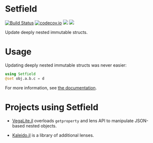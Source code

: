 # Setfield

[![Build Status](https://travis-ci.org/jw3126/Setfield.jl.svg?branch=master)](https://travis-ci.org/jw3126/Setfield.jl)
[![codecov.io](https://codecov.io/github/jw3126/Setfield.jl/coverage.svg?branch=master)](http://codecov.io/github/jw3126/Setfield.jl?branch=master)
[![](https://img.shields.io/badge/docs-stable-blue.svg)](https://jw3126.github.io/Setfield.jl/stable/intro)
[![](https://img.shields.io/badge/docs-latest-blue.svg)](https://jw3126.github.io/Setfield.jl/latest/intro)

Update deeply nested immutable structs.

# Usage
Updating deeply nested immutable structs was never easier:
```julia
using Setfield
@set obj.a.b.c = d
```
For more information, see [the documentation](https://jw3126.github.io/Setfield.jl/latest/intro/).

# Projects using Setfield

* [VegaLite.jl](https://github.com/queryverse/VegaLite.jl) overloads
  `getproperty` and lens API to manipulate JSON-based nested objects.

* [Kaleido.jl](https://github.com/tkf/Kaleido.jl) is a library of
  additional lenses.
